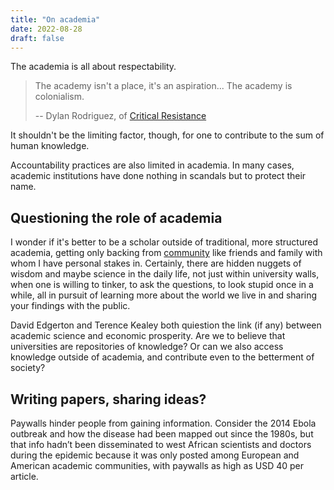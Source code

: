 ```yaml
---
title: "On academia"
date: 2022-08-28
draft: false
---
```


The academia is all about respectability.

> The academy isn't a place, it's an aspiration...
> The academy is colonialism.
>
> -- Dylan Rodriguez, of [Critical Resistance](https://criticalresistance.org)

It shouldn't be the limiting factor, though,
for one to contribute to the sum of human knowledge.

Accountability practices are also limited in academia. In many cases,
academic institutions have done nothing in scandals but to protect their
name.

## Questioning the role of academia

I wonder if it's better to be a scholar outside of traditional, more
structured academia, getting only backing from [community](/community) like friends
and family with whom I have personal stakes in. Certainly, there are
hidden nuggets of wisdom and maybe science in the daily life, not just
within university walls, when one is willing to tinker, to ask the
questions, to look stupid once in a while, all in pursuit of learning
more about the world we live in and sharing your findings with the
public.

David Edgerton and Terence Kealey both quiestion the link (if any)
between academic science and economic prosperity. Are we to believe that
universities are repositories of knowledge? Or can we also access
knowledge outside of academia, and contribute even to the betterment of
society?

## Writing papers, sharing ideas?

Paywalls hinder people from gaining information.
Consider the 2014 Ebola outbreak and how the
disease had been mapped out since the 1980s, but that info hadn’t been
disseminated to west African scientists and doctors during the epidemic
because it was only posted among European and American academic
communities, with paywalls as high as USD 40 per article.
